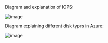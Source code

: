 Diagram and explanation of IOPS:

![image](https://github.com/techgrounds/cloud-assignments-E28MS/assets/151161141/a80ce799-38ed-4ad1-93ca-0d554ff56ecd)

Diagram explaining different disk types in Azure:

![image](https://github.com/techgrounds/cloud-assignments-E28MS/assets/151161141/88cb3aa8-a705-45cf-a426-dccfda477ff2)

